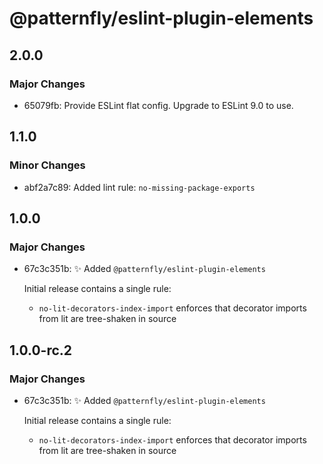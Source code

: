 # @patternfly/eslint-plugin-elements

## 2.0.0

### Major Changes

- 65079fb: Provide ESLint flat config. Upgrade to ESLint 9.0 to use.

## 1.1.0

### Minor Changes

- abf2a7c89: Added lint rule: `no-missing-package-exports`

## 1.0.0

### Major Changes

- 67c3c351b: ✨ Added `@patternfly/eslint-plugin-elements`

  Initial release contains a single rule:

  - `no-lit-decorators-index-import` enforces that decorator imports from lit are
    tree-shaken in source

## 1.0.0-rc.2

### Major Changes

- 67c3c351b: ✨ Added `@patternfly/eslint-plugin-elements`

  Initial release contains a single rule:

  - `no-lit-decorators-index-import` enforces that decorator imports from lit are
    tree-shaken in source
